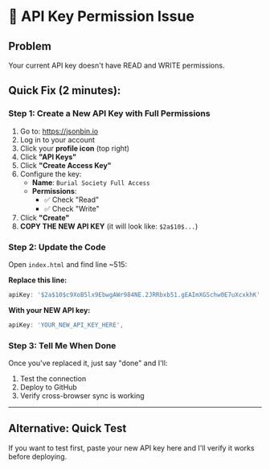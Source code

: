 # 🔧 API Key Permission Issue

## Problem
Your current API key doesn't have READ and WRITE permissions.

## Quick Fix (2 minutes):

### Step 1: Create a New API Key with Full Permissions
1. Go to: https://jsonbin.io
2. Log in to your account
3. Click your **profile icon** (top right)
4. Click **"API Keys"**
5. Click **"Create Access Key"**
6. Configure the key:
   - **Name**: `Burial Society Full Access`
   - **Permissions**: 
     - ✅ Check "Read"
     - ✅ Check "Write"
7. Click **"Create"**
8. **COPY THE NEW API KEY** (it will look like: `$2a$10$...`)

### Step 2: Update the Code
Open `index.html` and find line ~515:

**Replace this line:**
```javascript
apiKey: '$2a$10$c9XoB5lx9EbwgAWr984NE.2JRRbxb51.gEAImXGSchw0E7uXcxkhK',
```

**With your NEW API key:**
```javascript
apiKey: 'YOUR_NEW_API_KEY_HERE',
```

### Step 3: Tell Me When Done
Once you've replaced it, just say "done" and I'll:
1. Test the connection
2. Deploy to GitHub
3. Verify cross-browser sync is working

---

## Alternative: Quick Test
If you want to test first, paste your new API key here and I'll verify it works before deploying.
